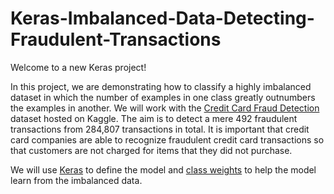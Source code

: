 # Keras-Imbalanced-Data-Detecting-Fraudulent-Transactions
Welcome to a new Keras project!

In this project, we are demonstrating how to classify a highly imbalanced dataset in which the number of examples in one class greatly outnumbers the examples in another. We will work with the [Credit Card Fraud Detection](https://www.kaggle.com/mlg-ulb/creditcardfraud) dataset hosted on Kaggle. The aim is to detect a mere 492 fraudulent transactions from 284,807 transactions in total. It is important that credit card companies are able to recognize fraudulent credit card transactions so that customers are not charged for items that they did not purchase.

We will use [Keras](../../guide/keras/overview.ipynb) to define the model and [class weights](https://www.tensorflow.org/versions/r2.0/api_docs/python/tf/keras/Model) to help the model learn from the imbalanced data.
 
